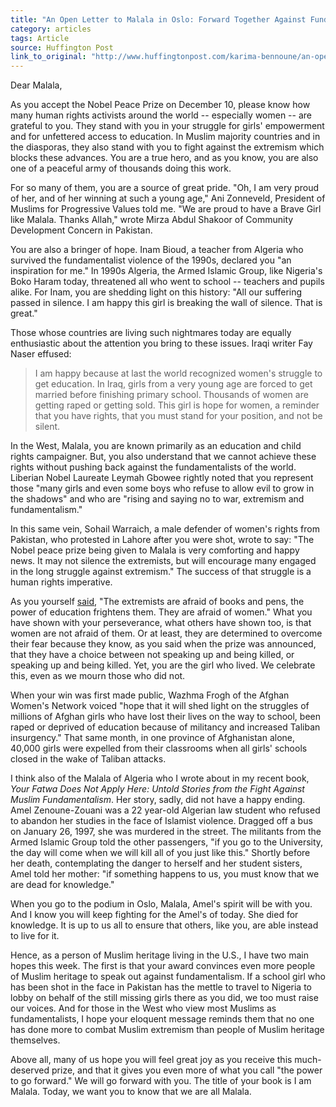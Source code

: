 ```yaml
---
title: "An Open Letter to Malala in Oslo: Forward Together Against Fundamentalism"
category: articles
tags: Article
source: Huffington Post
link_to_original: "http://www.huffingtonpost.com/karima-bennoune/an-open-letter-to-malala-_b_6292772.html"
---
```

Dear Malala,

As you accept the Nobel Peace Prize on December 10, please know how many human rights activists around the world -- especially women -- are grateful to you. They stand with you in your struggle for girls' empowerment and for unfettered access to education. In Muslim majority countries and in the diasporas, they also stand with you to fight against the extremism which blocks these advances. You are a true hero, and as you know, you are also one of a peaceful army of thousands doing this work.

For so many of them, you are a source of great pride. "Oh, I am very proud of her, and of her winning at such a young age," Ani Zonneveld, President of Muslims for Progressive Values told me. "We are proud to have a Brave Girl like Malala. Thanks Allah," wrote Mirza Abdul Shakoor of Community Development Concern in Pakistan.

You are also a bringer of hope. Inam Bioud, a teacher from Algeria who survived the fundamentalist violence of the 1990s, declared you "an inspiration for me." In 1990s Algeria, the Armed Islamic Group, like Nigeria's Boko Haram today, threatened all who went to school -- teachers and pupils alike. For Inam, you are shedding light on this history: "All our suffering passed in silence. I am happy this girl is breaking the wall of silence. That is great."

Those whose countries are living such nightmares today are equally enthusiastic about the attention you bring to these issues. Iraqi writer Fay Naser effused:

> I am happy because at last the world recognized women's struggle to get education. In Iraq, girls from a very young age are forced to get married before finishing primary school. Thousands of women are getting raped or getting sold. This girl is hope for women, a reminder that you have rights, that you must stand for your position, and not be silent.

In the West, Malala, you are known primarily as an education and child rights campaigner. But, you also understand that we cannot achieve these rights without pushing back against the fundamentalists of the world. Liberian Nobel Laureate Leymah Gbowee rightly noted that you represent those "many girls and even some boys who refuse to allow evil to grow in the shadows" and who are "rising and saying no to war, extremism and fundamentalism."

In this same vein, Sohail Warraich, a male defender of women's rights from Pakistan, who protested in Lahore after you were shot, wrote to say: "The Nobel peace prize being given to Malala is very comforting and happy news. It may not silence the extremists, but will encourage many engaged in the long struggle against extremism." The success of that struggle is a human rights imperative.

As you yourself [said](http://www.theguardian.com/commentisfree/2013/jul/12/malala-yousafzai-united-nations-education-speech-text), "The extremists are afraid of books and pens, the power of education frightens them. They are afraid of women." What you have shown with your perseverance, what others have shown too, is that women are not afraid of them. Or at least, they are determined to overcome their fear because they know, as you said when the prize was announced, that they have a choice between not speaking up and being killed, or speaking up and being killed. Yet, you are the girl who lived. We celebrate this, even as we mourn those who did not.

When your win was first made public, Wazhma Frogh of the Afghan Women's Network voiced "hope that it will shed light on the struggles of millions of Afghan girls who have lost their lives on the way to school, been raped or deprived of education because of militancy and increased Taliban insurgency." That same month, in one province of Afghanistan alone, 40,000 girls were expelled from their classrooms when all girls' schools closed in the wake of Taliban attacks.

I think also of the Malala of Algeria who I wrote about in my recent book, *Your Fatwa Does Not Apply Here: Untold Stories from the Fight Against Muslim Fundamentalism*. Her story, sadly, did not have a happy ending. Amel Zenoune-Zouani was a 22 year-old Algerian law student who refused to abandon her studies in the face of Islamist violence. Dragged off a bus on January 26, 1997, she was murdered in the street. The militants from the Armed Islamic Group told the other passengers, "if you go to the University, the day will come when we will kill all of you just like this." Shortly before her death, contemplating the danger to herself and her student sisters, Amel told her mother: "if something happens to us, you must know that we are dead for knowledge."

When you go to the podium in Oslo, Malala, Amel's spirit will be with you. And I know you will keep fighting for the Amel's of today. She died for knowledge. It is up to us all to ensure that others, like you, are able instead to live for it.

Hence, as a person of Muslim heritage living in the U.S., I have two main hopes this week. The first is that your award convinces even more people of Muslim heritage to speak out against fundamentalism. If a school girl who has been shot in the face in Pakistan has the mettle to travel to Nigeria to lobby on behalf of the still missing girls there as you did, we too must raise our voices. And for those in the West who view most Muslims as fundamentalists, I hope your eloquent message reminds them that no one has done more to combat Muslim extremism than people of Muslim heritage themselves.

Above all, many of us hope you will feel great joy as you receive this much-deserved prize, and that it gives you even more of what you call "the power to go forward." We will go forward with you. The title of your book is I am Malala. Today, we want you to know that we are all Malala.